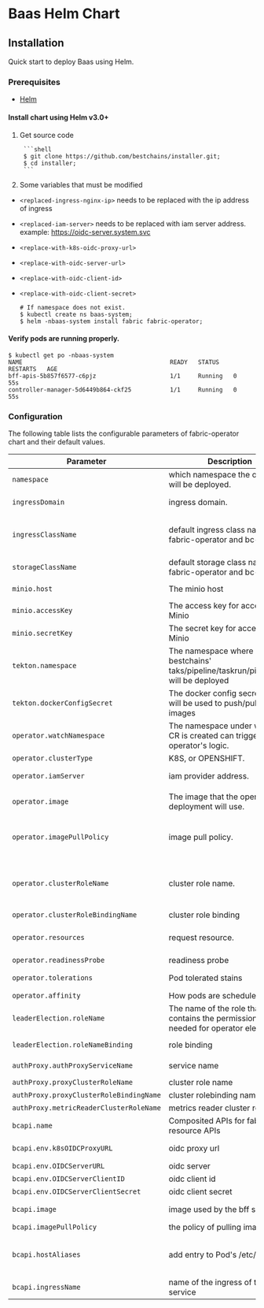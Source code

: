 # Baas Helm Chart

## Installation

Quick start to deploy Baas using Helm.

### Prerequisites

- [Helm](https://helm.sh/docs/intro/quickstart/#install-helm)

#### Install chart using Helm v3.0+

1. Get source code

        ```shell
        $ git clone https://github.com/bestchains/installer.git;
        $ cd installer;
        ```

2. Some variables that must be modified


- `<replaced-ingress-nginx-ip>` needs to be replaced with the ip address of ingress
- `<replaced-iam-server>` needs to be replaced with iam server address. example: https://oidc-server.system.svc
- `<replace-with-k8s-oidc-proxy-url>` 
- `<replace-with-oidc-server-url>` 
- `<replace-with-oidc-client-id>`
- `<replace-with-oidc-client-secret>`


    ```shell
    # If namespace does not exist.
    $ kubectl create ns baas-system;
    $ helm -nbaas-system install fabric fabric-operator;
    ```

#### Verify pods are running properly.

```shell
$ kubectl get po -nbaas-system
NAME                                          READY   STATUS    RESTARTS   AGE
bff-apis-5b857f6577-c6pjz                     1/1     Running   0          55s
controller-manager-5d6449b864-ckf25           1/1     Running   0          55s
```

### Configuration

The following table lists the configurable parameters of fabric-operator chart and their default values.

| Parameter                                   | Description                                 | Default                                                          |
| ------------------------------------------- | ------------------------------------------- | ---------------------------------------------------------------- |
| `namespace`                               | which namespace the operator will be deployed.   | default `baas-system`. |
| `ingressDomain`                           | ingress domain.    | default `empty`, **you must set it**.       |
| `ingressClassName`                        | default ingress class name in fabric-operator and bc-apis  | default `portal-ingress` which installed by `installer`,  **you must set it**    |
| `storageClassName`                        | default storage class name in fabric-operator and bc-apis   | default `empty`      |
| `minio.host`                              | The minio host   | default `minio.bestchains-addons.svc.cluster.local`   |
| `minio.accessKey`                         | The access key for accessing Minio  | default   |
| `minio.secretKey`                         | The secret key for accessing Minio   | default   |
| `tekton.namespace`                        | The namespace where bestchains' taks/pipeline/taskrun/pipelinerun will be deployed   | default `bestchains-pipelinerun`   |
| `tekton.dockerConfigSecret`               |  The docker config secret which will be used to push/pull built images  | default `dockerhub-secret`   |
| `operator.watchNamespace`                 | The namespace under which the CR is created can trigger the operator's logic.   | default `empty`, means all namespace. |
| `operator.clusterType`                    | K8S, or OPENSHIFT. | default `K8S`.                |
| `operator.iamServer`                      | iam provider address.                            | default `emtpy`, **you must set it**.   |
| `operator.image`                          | The image that the operator deployment will use. | default `hyperledgerk8s/fabric-operator:latest`   |
| `operator.imagePullPolicy`                | image pull policy.          | default `IfNotPresent`. Other optional values for reference [image pull policy](https://kubernetes.io/docs/concepts/containers/images/#image-pull-policy)  |
| `operator.clusterRoleName`                |  cluster role name. | The clusterrole contains the permissions required by the operator's serviceaccount. default `manager-role` |
| `operator.clusterRoleBindingName`         | cluster role binding   | default `operator` |
| `operator.resources`                      | request resource.  | default request cpu is `100m`, default request memory is `200Mi` |
| `operator.readinessProbe`                 | readiness probe        |                |
| `operator.tolerations`                    | Pod tolerated stains   | Tolerate all stains by default    |
| `operator.affinity`                       | How pods are scheduled |                                   |
| `leaderElection.roleName`                 | The name of the role that contains the permissions needed for operator elections | default `leader-election-role` |
| `leaderElection.roleNameBinding`          | role binding   | default `leader-election-rolebinding`  |
| `authProxy.authProxyServiceName`          | service name   | default `controller-manager-metrics-service` |
| `authProxy.proxyClusterRoleName`          | cluster role name                  | default `proxy-role`           |
| `authProxy.proxyClusterRoleBindingName`   | cluster rolebinding name           | default `proxy-rolebinding`    |
| `authProxy.metricReaderClusterRoleName`   | metrics reader cluster role name   | default `metrics-reader`        |
| `bcapi.name`                              | Composited APIs for fabric resource APIs   | default `bff-apis`        |
| `bcapi.env.k8sOIDCProxyURL`               | oidc proxy url   | it can be emtpty if you don't need oidc-proxy.        |
| `bcapi.env.OIDCServerURL`                 | oidc server  | must be completed       |
| `bcapi.env.OIDCServerClientID`            | oidc client id   | must be completed       |
| `bcapi.env.OIDCServerClientSecret`        | oidc client secret   | must be completed       |
| `bcapi.image`                             | image used by the bff service |  hyperledgerk8s/bc-apis:v0.1.0-20230118     |
| `bcapi.imagePullPolicy`                   | the policy of pulling image  | `IfNotPresent` |
| `bcapi.hostAliases`                       | add entry to Pod's /etc/hosts  | can be empty, format reference [adding-additional-entries-with-hostaliases](https://kubernetes.io/docs/tasks/network/customize-hosts-file-for-pods/#adding-additional-entries-with-hostaliases)    |
| `bcapi.ingressName`                       | name of the ingress of the bff service| `bc-apis-ingress` |